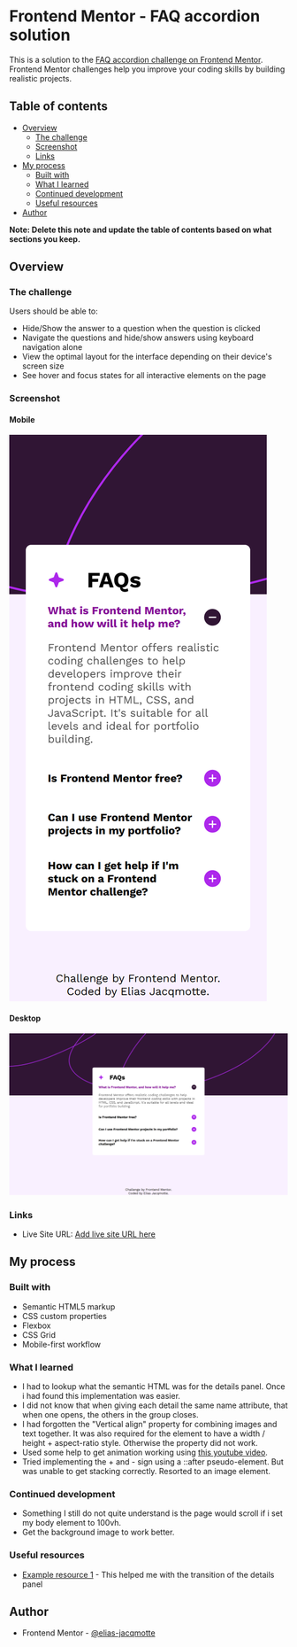 # Frontend Mentor - FAQ accordion solution

This is a solution to the [FAQ accordion challenge on Frontend Mentor](https://www.frontendmentor.io/challenges/faq-accordion-wyfFdeBwBz). Frontend Mentor challenges help you improve your coding skills by building realistic projects. 

## Table of contents

- [Overview](#overview)
  - [The challenge](#the-challenge)
  - [Screenshot](#screenshot)
  - [Links](#links)
- [My process](#my-process)
  - [Built with](#built-with)
  - [What I learned](#what-i-learned)
  - [Continued development](#continued-development)
  - [Useful resources](#useful-resources)
- [Author](#author)

**Note: Delete this note and update the table of contents based on what sections you keep.**

## Overview

### The challenge

Users should be able to:

- Hide/Show the answer to a question when the question is clicked
- Navigate the questions and hide/show answers using keyboard navigation alone
- View the optimal layout for the interface depending on their device's screen size
- See hover and focus states for all interactive elements on the page

### Screenshot

#### Mobile

![Mobile](./assets/finished-product/mobile-design.png)

#### Desktop

![Desktop](./assets/finished-product/desktop-design.png)

### Links

- Live Site URL: [Add live site URL here](https://your-live-site-url.com)

## My process

### Built with

- Semantic HTML5 markup
- CSS custom properties
- Flexbox
- CSS Grid
- Mobile-first workflow

### What I learned

- I had to lookup what the semantic HTML was for the details panel. Once i had found this implementation was easier.
- I did not know that when giving each detail the same name attribute, that when one opens, the others in the group closes.
- I had forgotten the "Vertical align" property for combining images and text together. It was also required for the element to have a width / height + aspect-ratio style. Otherwise the property did not work.
- Used some help to get animation working using [this youtube video](https://www.youtube.com/watch?v=Vzj3jSUbMtI).
- Tried implementing the + and - sign using a ::after pseudo-element. But was unable to get stacking correctly. Resorted to an image element.

### Continued development

- Something I still do not quite understand is the page would scroll if i set my body element to 100vh.
- Get the background image to work better.

### Useful resources

- [Example resource 1](https://www.youtube.com/watch?v=Vzj3jSUbMtI) - This helped me with the transition of the details panel

## Author

- Frontend Mentor - [@elias-jacqmotte](https://www.frontendmentor.io/profile/elias-jacqmotte)
